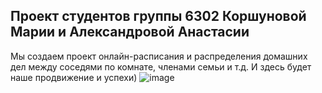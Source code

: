 ## Проект студентов группы 6302 Коршуновой Марии и Александровой Анастасии
Мы создаем проект онлайн-расписания и распределения домашних дел между соседями по комнате, членами семьи и т.д. И здесь будет наше продвижение и успехи)
![image](https://github.com/user-attachments/assets/9748ad2d-44f8-4eef-9bfd-c037113cbf60)
